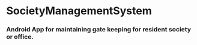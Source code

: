 # SocietyManagementSystem
### Android App for maintaining gate keeping for resident society or office.
